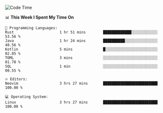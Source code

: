 <!-- [![Top Langs](https://github-readme-stats.vercel.app/api/top-langs/?username=gagahsyuja&theme=dracula&hide_border=true&border_radius=7)](https://github.com/anuraghazra/github-readme-stats) -->

<!--START_SECTION:waka-->
![Code Time](http://img.shields.io/badge/Code%20Time-393%20hrs%2036%20mins-blue)

📊 **This Week I Spent My Time On** 

```text
💬 Programming Languages: 
Rust                     1 hr 51 mins        █████████████░░░░░░░░░░░░   53.56 % 
Java                     1 hr 24 mins        ██████████░░░░░░░░░░░░░░░   40.56 % 
Kotlin                   5 mins              █░░░░░░░░░░░░░░░░░░░░░░░░   02.85 % 
TOML                     3 mins              ░░░░░░░░░░░░░░░░░░░░░░░░░   01.78 % 
SQL                      1 min               ░░░░░░░░░░░░░░░░░░░░░░░░░   00.55 % 

🔥 Editors: 
Neovim                   3 hrs 27 mins       █████████████████████████   100.00 % 

💻 Operating System: 
Linux                    3 hrs 27 mins       █████████████████████████   100.00 % 
```


<!--END_SECTION:waka-->
